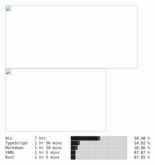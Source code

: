 <a href="https://github.com/anuraghazra/github-readme-stats">
  <img height=200 width=420 align="center" src="https://github-readme-stats.vercel.app/api?username=airRnot1106&hide_title=true&show_icons=true&rank_icon=github" />
</a>
<a href="https://github.com/anuraghazra/convoychat">
  <img height=200 width=320 align="center" src="https://github-readme-stats.vercel.app/api/top-langs/?username=airRnot1106&hide_title=true&layout=compact&hide=html,css" />
</a>

<!--START_SECTION:waka-->

```txt
Nix          7 hrs           ████████████▓░░░░░░░░░░░░   50.48 %
TypeScript   1 hr 56 mins    ███▓░░░░░░░░░░░░░░░░░░░░░   14.02 %
Markdown     1 hr 30 mins    ██▓░░░░░░░░░░░░░░░░░░░░░░   10.86 %
YAML         1 hr 5 mins     ██░░░░░░░░░░░░░░░░░░░░░░░   07.87 %
Rust         1 hr 5 mins     ██░░░░░░░░░░░░░░░░░░░░░░░   07.85 %
```

<!--END_SECTION:waka-->
